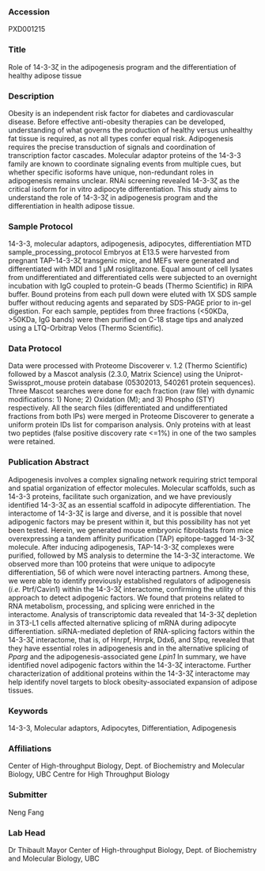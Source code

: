 ### Accession
PXD001215

### Title
Role of 14-3-3ζ  in the adipogenesis program and the differentiation of healthy adipose tissue

### Description
Obesity is an independent risk factor for diabetes and cardiovascular disease. Before effective anti-obesity therapies can be developed, understanding of what governs the production of healthy versus unhealthy fat tissue is required, as not all types confer equal risk. Adipogenesis requires the precise transduction of signals and coordination of transcription factor cascades. Molecular adaptor proteins of the 14-3-3 family are known to coordinate signaling events from multiple cues, but whether specific isoforms have unique, non-redundant roles in adipogenesis remains unclear. RNAi screening revealed 14-3-3ζ as the critical isoform for in vitro adipocyte differentiation. This study aims to understand the role of 14-3-3ζ in adipogenesis program and the differentiation in health adipose tissue.

### Sample Protocol
14-3-3, molecular adaptors, adipogenesis, adipocytes, differentiation MTD sample_processing_protocol Embryos at E13.5 were harvested from pregnant TAP-14-3-3ζ transgenic mice, and MEFs were generated and differentiated with MDI and 1 µM rosiglitazone. Equal amount of cell lysates from undifferentiated and differentiated cells were subjected to an overnight incubation with IgG coupled to protein-G beads (Thermo Scientific) in RIPA buffer. Bound proteins from each pull down were eluted with 1X SDS sample buffer without reducing agents and separated by SDS-PAGE prior to in-gel digestion. For each sample, peptides from three fractions (<50KDa, >50KDa, IgG bands) were then purified on C-18 stage tips and analyzed using a LTQ-Orbitrap Velos (Thermo Scientific).

### Data Protocol
Data were processed with Proteome Discoverer v. 1.2 (Thermo Scientific) followed by a Mascot analysis (2.3.0, Matrix Science) using the Uniprot-Swissprot_mouse protein database (05302013, 540261 protein sequences). Three Mascot searches were done for each fraction (raw file) with dynamic modifications: 1) None; 2) Oxidation (M); and 3) Phospho (STY) respectively. All the search files (differentiated and undifferentiated fractions from both IPs) were merged in Proteome Discoverer to generate a uniform protein IDs list for comparison analysis. Only proteins with at least two peptides (false positive discovery rate <=1%) in one of the two samples were retained.

### Publication Abstract
Adipogenesis involves a complex signaling network requiring strict temporal and spatial organization of effector molecules. Molecular scaffolds, such as 14-3-3 proteins, facilitate such organization, and we have previously identified 14-3-3&#x3b6; as an essential scaffold in adipocyte differentiation. The interactome of 14-3-3&#x3b6; is large and diverse, and it is possible that novel adipogenic factors may be present within it, but this possibility has not yet been tested. Herein, we generated mouse embryonic fibroblasts from mice overexpressing a tandem affinity purification (TAP) epitope-tagged 14-3-3&#x3b6; molecule. After inducing adipogenesis, TAP-14-3-3&#x3b6; complexes were purified, followed by MS analysis to determine the 14-3-3&#x3b6; interactome. We observed more than 100 proteins that were unique to adipocyte differentiation, 56 of which were novel interacting partners. Among these, we were able to identify previously established regulators of adipogenesis (<i>i.e.</i> Ptrf/Cavin1) within the 14-3-3&#x3b6; interactome, confirming the utility of this approach to detect adipogenic factors. We found that proteins related to RNA metabolism, processing, and splicing were enriched in the interactome. Analysis of transcriptomic data revealed that 14-3-3&#x3b6; depletion in 3T3-L1 cells affected alternative splicing of mRNA during adipocyte differentiation. siRNA-mediated depletion of RNA-splicing factors within the 14-3-3&#x3b6; interactome, that is, of Hnrpf, Hnrpk, Ddx6, and Sfpq, revealed that they have essential roles in adipogenesis and in the alternative splicing of <i>Pparg</i> and the adipogenesis-associated gene <i>Lpin1</i> In summary, we have identified novel adipogenic factors within the 14-3-3&#x3b6; interactome. Further characterization of additional proteins within the 14-3-3&#x3b6; interactome may help identify novel targets to block obesity-associated expansion of adipose tissues.

### Keywords
14-3-3, Molecular adaptors, Adipocytes, Differentiation, Adipogenesis

### Affiliations
Center of High-throughput Biology, Dept. of Biochemistry and Molecular Biology, UBC
Centre for High Throughput Biology

### Submitter
Neng Fang

### Lab Head
Dr Thibault Mayor
Center of High-throughput Biology, Dept. of Biochemistry and Molecular Biology, UBC


